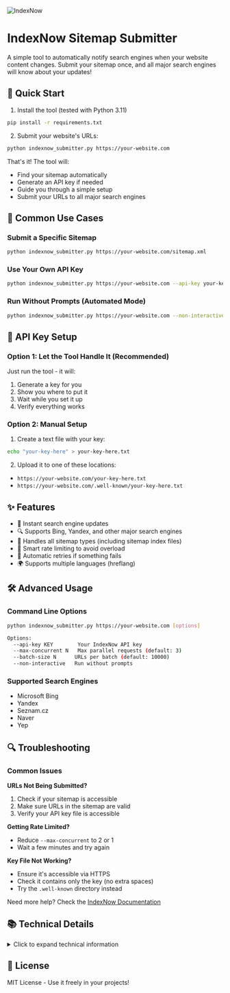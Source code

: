 ![IndexNow](https://github.com/user-attachments/assets/e19fc198-dda8-4269-896d-5e13d90fc99d)

# IndexNow Sitemap Submitter

A simple tool to automatically notify search engines when your website content changes. Submit your sitemap once, and all major search engines will know about your updates!

## 🚀 Quick Start

1. Install the tool (tested with Python 3.11)
```bash
pip install -r requirements.txt
```

2. Submit your website's URLs:
```bash
python indexnow_submitter.py https://your-website.com
```

That's it! The tool will:
- Find your sitemap automatically
- Generate an API key if needed
- Guide you through a simple setup
- Submit your URLs to all major search engines

## 📖 Common Use Cases

### Submit a Specific Sitemap

```bash
python indexnow_submitter.py https://your-website.com/sitemap.xml
```

### Use Your Own API Key

```bash
python indexnow_submitter.py https://your-website.com --api-key your-key-here
```

### Run Without Prompts (Automated Mode)

```bash
python indexnow_submitter.py https://your-website.com --non-interactive
```

## 🔑 API Key Setup

### Option 1: Let the Tool Handle It (Recommended)
Just run the tool - it will:
1. Generate a key for you
2. Show you where to put it
3. Wait while you set it up
4. Verify everything works

### Option 2: Manual Setup
1. Create a text file with your key:
```bash
echo "your-key-here" > your-key-here.txt
```

2. Upload it to one of these locations:
- `https://your-website.com/your-key-here.txt`
- `https://your-website.com/.well-known/your-key-here.txt`

## ✨ Features

- 🔄 Instant search engine updates
- 🔍 Supports Bing, Yandex, and other major search engines
- 📑 Handles all sitemap types (including sitemap index files)
- 🚦 Smart rate limiting to avoid overload
- 🔄 Automatic retries if something fails
- 🌍 Supports multiple languages (hreflang)

## 🛠️ Advanced Usage

### Command Line Options

```bash
python indexnow_submitter.py https://your-website.com [options]

Options:
  --api-key KEY        Your IndexNow API key
  --max-concurrent N   Max parallel requests (default: 3)
  --batch-size N      URLs per batch (default: 10000)
  --non-interactive   Run without prompts
```

### Supported Search Engines
- Microsoft Bing
- Yandex
- Seznam.cz
- Naver
- Yep

## 🔍 Troubleshooting

### Common Issues

**URLs Not Being Submitted?**
1. Check if your sitemap is accessible
2. Make sure URLs in the sitemap are valid
3. Verify your API key file is accessible

**Getting Rate Limited?**
- Reduce `--max-concurrent` to 2 or 1
- Wait a few minutes and try again

**Key File Not Working?**
- Ensure it's accessible via HTTPS
- Check it contains only the key (no extra spaces)
- Try the `.well-known` directory instead

Need more help? Check the [IndexNow Documentation](https://www.indexnow.org/documentation)

## 📚 Technical Details

<details>
<summary>Click to expand technical information</summary>

### Sitemap Processing
- Supports XML sitemaps and sitemap indexes
- Handles up to 10,000 URLs per batch
- Processes alternate language versions
- Retries failed submissions with exponential backoff

### Rate Limiting
- Smart retry logic for 429 responses
- Configurable concurrent requests
- Automatic batch processing

### Sitemap Auto-Detection
Checks these locations:
- /sitemap.xml
- /sitemap_index.xml
- /sitemap-index.xml
- /sitemaps/sitemap.xml
- /wp-sitemap.xml
- /sitemap/sitemap.xml
- Entries in robots.txt

</details>

## 📝 License

MIT License - Use it freely in your projects! 
